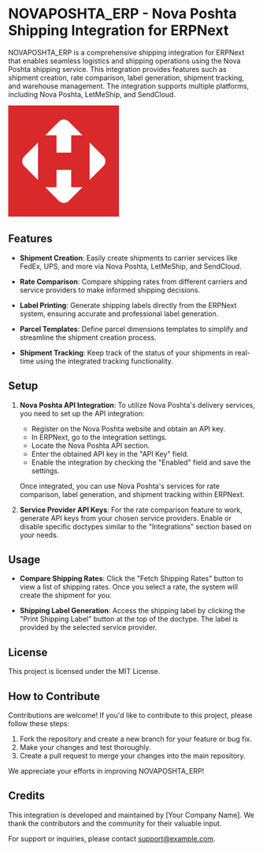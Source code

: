 # NOVAPOSHTA_ERP - Nova Poshta Shipping Integration for ERPNext

NOVAPOSHTA_ERP is a comprehensive shipping integration for ERPNext that enables seamless logistics and shipping operations using the Nova Poshta shipping service. This integration provides features such as shipment creation, rate comparison, label generation, shipment tracking, and warehouse management. The integration supports multiple platforms, including Nova Poshta, LetMeShip, and SendCloud.

![Nova Poshta Logo](https://github.com/AndrewMaraiev/NOVAPOSHTA_ERP/blob/main/np.png)

## Features

- **Shipment Creation**: Easily create shipments to carrier services like FedEx, UPS, and more via Nova Poshta, LetMeShip, and SendCloud.

- **Rate Comparison**: Compare shipping rates from different carriers and service providers to make informed shipping decisions.

- **Label Printing**: Generate shipping labels directly from the ERPNext system, ensuring accurate and professional label generation.

- **Parcel Templates**: Define parcel dimensions templates to simplify and streamline the shipment creation process.

- **Shipment Tracking**: Keep track of the status of your shipments in real-time using the integrated tracking functionality.

## Setup

1. **Nova Poshta API Integration**:
   To utilize Nova Poshta's delivery services, you need to set up the API integration:

   - Register on the Nova Poshta website and obtain an API key.
   - In ERPNext, go to the integration settings.
   - Locate the Nova Poshta API section.
   - Enter the obtained API key in the "API Key" field.
   - Enable the integration by checking the "Enabled" field and save the settings.

   Once integrated, you can use Nova Poshta's services for rate comparison, label generation, and shipment tracking within ERPNext.

2. **Service Provider API Keys**:
   For the rate comparison feature to work, generate API keys from your chosen service providers. Enable or disable specific doctypes similar to the "Integrations" section based on your needs.

## Usage

- **Compare Shipping Rates**:
  Click the "Fetch Shipping Rates" button to view a list of shipping rates. Once you select a rate, the system will create the shipment for you.

- **Shipping Label Generation**:
  Access the shipping label by clicking the "Print Shipping Label" button at the top of the doctype. The label is provided by the selected service provider.

## License

This project is licensed under the MIT License.

## How to Contribute

Contributions are welcome! If you'd like to contribute to this project, please follow these steps:

1. Fork the repository and create a new branch for your feature or bug fix.
2. Make your changes and test thoroughly.
3. Create a pull request to merge your changes into the main repository.

We appreciate your efforts in improving NOVAPOSHTA_ERP!

## Credits

This integration is developed and maintained by [Your Company Name]. We thank the contributors and the community for their valuable input.

For support or inquiries, please contact support@example.com.
